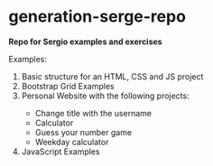 # generation-serge-repo
<p><b>Repo for Sergio examples and exercises</b></p>

Examples:
<ol>
    <li>Basic structure for an HTML, CSS and JS project</li>
    <li>Bootstrap Grid Examples</li>
    <li>Personal Website with the following projects:</li>
	<ul>
		<li>Change title with the username</li>
		<li>Calculator</li>
		<li>Guess your number game</li>
		<li>Weekday calculator</li>
	</ul>
    <li>JavaScript Examples</li>
</ol>